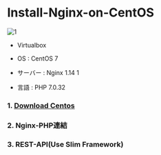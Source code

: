 # Install-Nginx-on-CentOS

![1](https://user-images.githubusercontent.com/43987455/48970810-25fc2200-f054-11e8-925b-05bf54db256d.JPG)

* Virtualbox

* OS : CentOS 7

* サーバー : Nginx 1.14 1

* 言語 : PHP 7.0.32


### 1. [Download Centos](https://github.com/JWLEE0425/Install-Nginx-on-CentOS/blob/master/DownloadCentOS.md)
### 2. Nginx-PHP連結
### 3. REST-API(Use Slim Framework)
